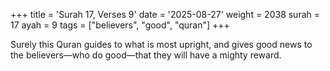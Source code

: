+++
title = 'Surah 17, Verses 9'
date = '2025-08-27'
weight = 2038
surah = 17
ayah = 9
tags = ["believers", "good", "quran"]
+++

Surely this Quran guides to what is most upright, and gives good news to the believers—who do good—that they will have a mighty reward.